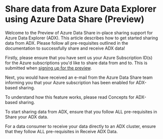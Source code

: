 # Share data from Azure Data Explorer using Azure Data Share (Preview)

Welcome to the Preview of Azure Data Share in-place sharing support for Azure Data Explorer (ADX). This article describes how to get started sharing data from ADX. Please follow all pre-requisites outlined in the documentation to successfully share and receive ADX data!

Firstly, please ensure that you have sent us your Azure Subscription ID(s) for the Azure subscriptions you'd like to share data from and to. This is submitted when [signing up for the preview](https://aka.ms/azuredatasharepreviewsignup).

Next, you would have received an e-mail from the Azure Data Share team informing you that your Azure subscription has been enabled for ADX-based sharing. 

To understand how this feature works, please read Concepts for ADX-based sharing.

To start sharing data from ADX, ensure that you follow ALL pre-requisites in Share your ADX data.

For a data consumer to receive your data directly to an ADX cluster, ensure that they follow ALL pre-requisites in Receive ADX Data.
